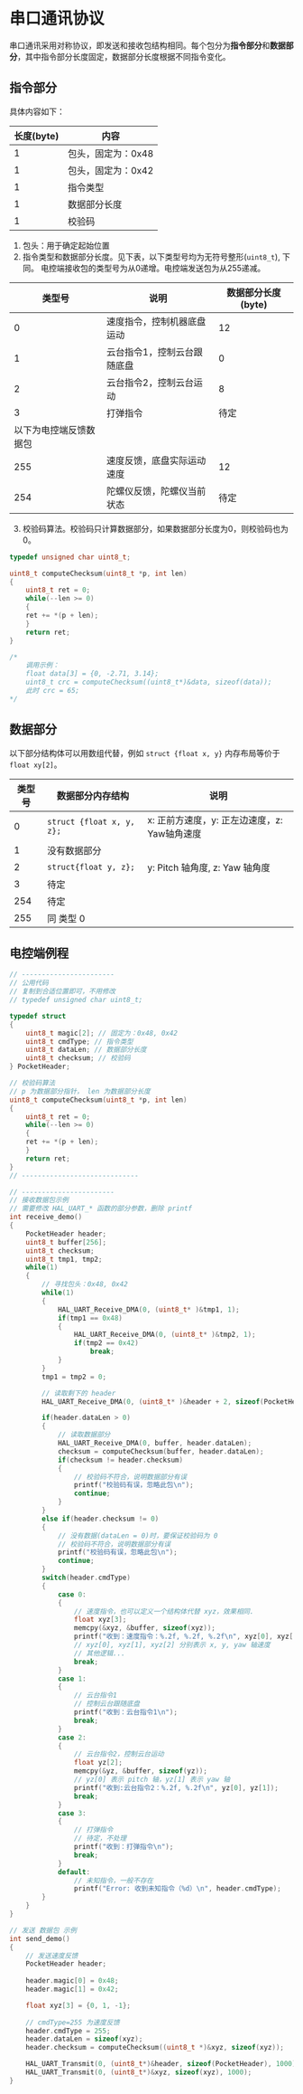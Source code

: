 # 串口通讯协议

串口通讯采用对称协议，即发送和接收包结构相同。每个包分为**指令部分**和**数据部分**，其中指令部分长度固定，数据部分长度根据不同指令变化。

## 指令部分
具体内容如下：

|长度(byte)|内容|
|---|---|
|1|包头，固定为：0x48|
|1|包头，固定为：0x42||
|1|指令类型|
|1|数据部分长度|
|1|校验码|

1. 包头：用于确定起始位置
2. 指令类型和数据部分长度。见下表，以下类型号均为无符号整形(`uint8_t`), 下同。
电控端接收包的类型号为从0递增。电控端发送包为从255递减。

|类型号|说明|数据部分长度(byte)|
|---|---|---|
|0|速度指令，控制机器底盘运动|12|
|1|云台指令1，控制云台跟随底盘|0|
|2|云台指令2，控制云台运动|8|
|3|打弹指令|待定|
|以下为电控端反馈数据包|
|255|速度反馈，底盘实际运动速度|12|
|254|陀螺仪反馈，陀螺仪当前状态|待定|

3. 校验码算法。校验码只计算数据部分，如果数据部分长度为0，则校验码也为0。
```c
typedef unsigned char uint8_t;

uint8_t computeChecksum(uint8_t *p, int len)
{
	uint8_t ret = 0;
	while(--len >= 0)
	{
	ret += *(p + len);
	}
	return ret;
}

/*
	调用示例：
	float data[3] = {0, -2.71, 3.14};
   	uint8_t crc = computeChecksum((uint8_t*)&data, sizeof(data));
	此时 crc = 65;
*/
```

## 数据部分
以下部分结构体可以用数组代替，例如 `struct {float x, y}` 内存布局等价于 `float xy[2]`。

| 类型号 | 数据部分内存结构 |说明|
| --- | --- | --- |
|0|`struct {float x, y, z};` |x: 正前方速度，y: 正左边速度，z: Yaw轴角速度|
|1|没有数据部分||
|2|`struct{float y, z};`|y: Pitch 轴角度, z: Yaw 轴角度|
|3|待定||
|254|待定||
|255|同 类型 0||

## 电控端例程

```c
// -----------------------
// 公用代码
// 复制到合适位置即可，不用修改
// typedef unsigned char uint8_t;

typedef struct 
{
	uint8_t magic[2]; // 固定为：0x48, 0x42
	uint8_t cmdType; // 指令类型
	uint8_t dataLen; // 数据部分长度
	uint8_t checksum; // 校验码
} PocketHeader;

// 校验码算法
// p 为数据部分指针， len 为数据部分长度
uint8_t computeChecksum(uint8_t *p, int len)
{
	uint8_t ret = 0;
	while(--len >= 0)
	{
	ret += *(p + len);
	}
	return ret;
}
// -----------------------------
```

```c
// -----------------------
// 接收数据包示例
// 需要修改 HAL_UART_* 函数的部分参数，删除 printf
int receive_demo()
{
	PocketHeader header;
	uint8_t buffer[256];
	uint8_t checksum;
	uint8_t tmp1, tmp2;
	while(1)
	{
		// 寻找包头：0x48, 0x42
		while(1)
		{
			HAL_UART_Receive_DMA(0, (uint8_t* )&tmp1, 1);
			if(tmp1 == 0x48)
			{
				HAL_UART_Receive_DMA(0, (uint8_t* )&tmp2, 1);
				if(tmp2 == 0x42)
					break;
			}
		}
		tmp1 = tmp2 = 0;

		// 读取剩下的 header
		HAL_UART_Receive_DMA(0, (uint8_t* )&header + 2, sizeof(PocketHeader) - 2);

		if(header.dataLen > 0)
		{
			// 读取数据部分
			HAL_UART_Receive_DMA(0, buffer, header.dataLen);
			checksum = computeChecksum(buffer, header.dataLen);
			if(checksum != header.checksum)
			{
				// 校验码不符合，说明数据部分有误
				printf("校验码有误，忽略此包\n");
				continue;
			}
		}
		else if(header.checksum != 0)
		{
            // 没有数据(dataLen = 0)时，要保证校验码为 0
			// 校验码不符合，说明数据部分有误
			printf("校验码有误，忽略此包\n");
			continue;
		}
		switch(header.cmdType)
		{
			case 0:
			{
				// 速度指令，也可以定义一个结构体代替 xyz，效果相同.
				float xyz[3];
				memcpy(&xyz, &buffer, sizeof(xyz));
				printf("收到：速度指令：%.2f, %.2f, %.2f\n", xyz[0], xyz[1], xyz[2]);
				// xyz[0], xyz[1], xyz[2] 分别表示 x, y, yaw 轴速度
				// 其他逻辑...
				break;
			}
			case 1:
			{
				// 云台指令1
				// 控制云台跟随底盘
				printf("收到：云台指令1\n");
				break;
			}
			case 2:
			{
				// 云台指令2，控制云台运动
				float yz[2];
				memcpy(&yz, &buffer, sizeof(yz));
				// yz[0] 表示 pitch 轴，yz[1] 表示 yaw 轴
				printf("收到:云台指令2：%.2f, %.2f\n", yz[0], yz[1]);
				break;
			}
			case 3:
			{
				// 打弹指令
				// 待定，不处理
				printf("收到：打弹指令\n");
				break;
			}
			default:
				// 未知指令，一般不存在
				printf("Error: 收到未知指令（%d）\n", header.cmdType);
		}
	}
}

// 发送 数据包 示例
int send_demo()
{
	// 发送速度反馈
	PocketHeader header;
    
	header.magic[0] = 0x48;
	header.magic[1] = 0x42;

	float xyz[3] = {0, 1, -1};
	
	// cmdType=255 为速度反馈
	header.cmdType = 255;
	header.dataLen = sizeof(xyz);
	header.checksum = computeChecksum((uint8_t *)&xyz, sizeof(xyz));

	HAL_UART_Transmit(0, (uint8_t*)&header, sizeof(PocketHeader), 1000);
	HAL_UART_Transmit(0, (uint8_t*)&xyz, sizeof(xyz), 1000);
}

```
